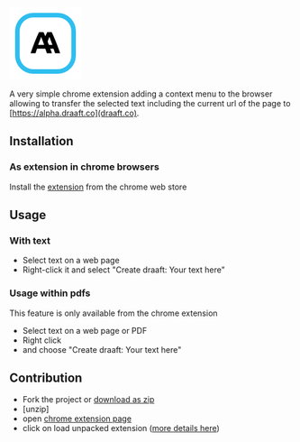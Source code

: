![Draaft icon](/icon/128.png?raw=true)

A very simple chrome extension adding a context menu to the browser allowing to
transfer the selected text including the current url of the page to
[https://alpha.draaft.co](draaft.co).

## Installation

### As extension in chrome browsers

Install the [extension](https://chrome.google.com/webstore/detail/draaft-bookmarker/bdppmhlaopccijpfcnmbmnjgapmcldbm)
from the chrome web store

## Usage

### With text

* Select text on a web page
* Right-click it and select "Create draaft: Your text here"

### Usage within pdfs

This feature is only available from the chrome extension

* Select text on a web page or PDF
* Right click
* and choose "Create draaft: Your text here"


## Contribution

* Fork the project or [download as zip](https://github.com/draaft-io/chrome-extension/archive/master.zip)
* [unzip]
* open [chrome extension page](chrome://extensions/)
* click on load unpacked extension ([more details here](https://developer.chrome.com/extensions/getstarted#unpacked))
